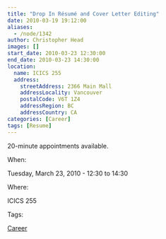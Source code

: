 ```yaml
---
title: "Drop In Résumé and Cover Letter Editing"
date: 2010-03-19 19:12:00
aliases:
  - /node/1342
author: Christopher Head
images: []
start_date: 2010-03-23 12:30:00
end_date: 2010-03-23 14:30:00
location:
  name: ICICS 255
  address:
    streetAddress: 2366 Main Mall
    addressLocality: Vancouver
    postalCode: V6T 1Z4
    addressRegion: BC
    addressCountry: CA
categories: [Career]
tags: [Resume]
---
```


20-minute appointments available.

When: 

Tuesday, March 23, 2010 - 12:30 to 14:30

Where: 

ICICS 255

Tags: 

[Career](/career)
